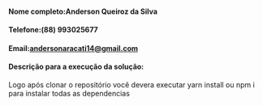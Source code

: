 #### Nome completo:Anderson Queiroz da Silva
#### Telefone:(88) 993025677  
#### Email:andersonaracati14@gmail.com
#### Descrição para a execução da solução:
Logo após clonar o repositório você devera executar yarn install ou npm i para instalar todas as dependencias
